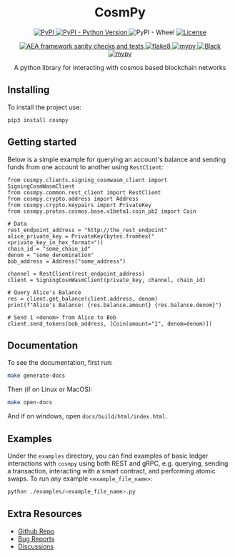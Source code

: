 <h1 align="center">
    <b>CosmPy</b>
</h1>

<p align="center">
  <a href="https://pypi.org/project/cosmpy/">
    <img alt="PyPI" src="https://img.shields.io/pypi/v/cosmpy">
  </a>
  <a href="https://pypi.org/project/cosmpy/">
    <img alt="PyPI - Python Version" src="https://img.shields.io/pypi/pyversions/cosmpy">
  </a>
  <a>
    <img alt="PyPI - Wheel" src="https://img.shields.io/pypi/wheel/cosmpy">
  </a>
  <a href="https://github.com/fetchai/cosmpy/blob/main/LICENSE">
    <img alt="License" src="https://img.shields.io/pypi/l/cosmpy"> 
  </a>
</p>
<p align="center">
  <a href="https://github.com/fetchai/cosmpy/actions/workflows/workflow.yml">
    <img alt="AEA framework sanity checks and tests" src="https://github.com/fetchai/cosmpy/actions/workflows/workflow.yml/badge.svg">
  </a>

[comment]: <> (  <a href="">)
[comment]: <> (    <img alt="Codecov" src="https://img.shields.io/codecov/c/github/fetchai/cosmpy">)
[comment]: <> (  </a>)

  <a href="https://img.shields.io/badge/lint-flake8-blueviolet">
    <img alt="flake8" src="https://img.shields.io/badge/lint-flake8-yellow" >
  </a>
  <a href="https://github.com/python/mypy">
    <img alt="mypy" src="https://img.shields.io/badge/static%20check-mypy-blue">
  </a>
  <a href="https://github.com/psf/black">
    <img alt="Black" src="https://img.shields.io/badge/code%20style-black-black">
  </a>
  <a href="https://github.com/PyCQA/bandit">
    <img alt="mypy" src="https://img.shields.io/badge/security-bandit-lightgrey">
  </a>
</p>

<p align="center">
A python library for interacting with cosmos based blockchain networks
</p>

## Installing

To install the project use:

    pip3 install cosmpy

## Getting started

Below is a simple example for querying an account's balance and sending funds from one account to another using `RestClient`:

    from cosmpy.clients.signing_cosmwasm_client import SigningCosmWasmClient
    from cosmpy.common.rest_client import RestClient
    from cosmpy.crypto.address import Address
    from cosmpy.crypto.keypairs import PrivateKey
    from cosmpy.protos.cosmos.base.v1beta1.coin_pb2 import Coin

    # Data
    rest_endpoint_address = "http://the_rest_endpoint"
    alice_private_key = PrivateKey(bytes.fromhex("<private_key_in_hex_format>"))
    chain_id = "some_chain_id"
    denom = "some_denomination"
    bob_address = Address("some_address")

    channel = RestClient(rest_endpoint_address)
    client = SigningCosmWasmClient(private_key, channel, chain_id)
    
    # Query Alice's Balance
    res = client.get_balance(client.address, denom)
    print(f"Alice's Balance: {res.balance.amount} {res.balance.denom}")
    
    # Send 1 <denom> from Alice to Bob
    client.send_tokens(bob_address, [Coin(amount="1", denom=denom)])

## Documentation

To see the documentation, first run:

```bash
make generate-docs
```

Then (if on Linux or MacOS):

```bash
make open-docs
```

And if on windows, open `docs/build/html/index.html`.

## Examples

Under the `examples` directory, you can find examples of basic ledger interactions with `cosmpy` using both REST and gRPC, e.g. querying, sending a transaction, interacting with a smart contract, and performing atomic swaps. To run any example `<example_file_name>`:  

  ```bash
  python ./examples/<example_file_name>.py
  ```

## Extra Resources

* [Github Repo](https://github.com/fetchai/cosmpy)
* [Bug Reports](https://github.com/fetchai/cosmpy/issues)
* [Discussions](https://github.com/fetchai/cosmpy/discussions)
